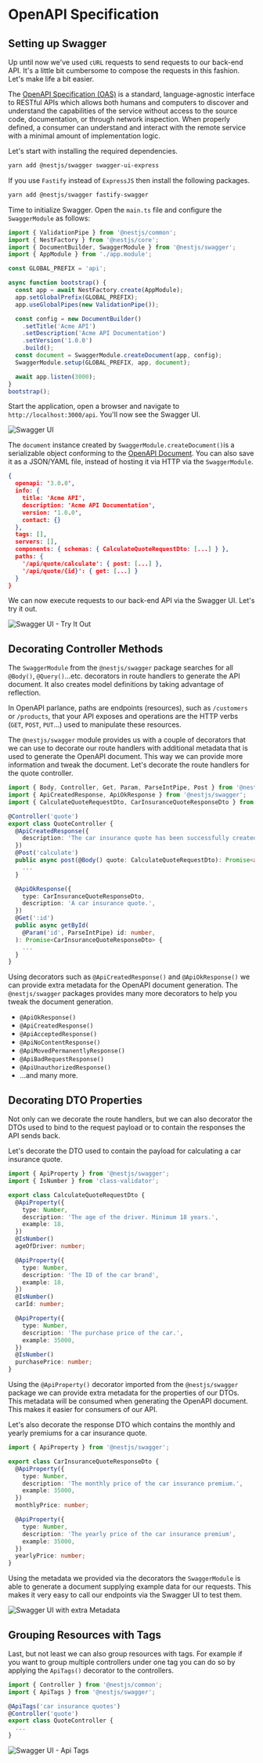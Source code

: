 # OpenAPI Specification

## Setting up Swagger

Up until now we've used `cURL` requests to send requests to our back-end API. It's a little bit cumbersome to compose the requests in this fashion. Let's make life a bit easier.

The [OpenAPI Specification (OAS)](https://swagger.io/specification) is a standard, language-agnostic interface to RESTful APIs which allows both humans and computers to discover and understand the capabilities of the service without access to the source code, documentation, or through network inspection. When properly defined, a consumer can understand and interact with the remote service with a minimal amount of implementation logic.

Let's start with installing the required dependencies.

```sh
yarn add @nestjs/swagger swagger-ui-express
```

If you use `Fastify` instead of `ExpressJS` then install the following packages.

```sh
yarn add @nestjs/swagger fastify-swagger
```

Time to initialize Swagger. Open the `main.ts` file and configure the `SwaggerModule` as follows:

```ts
import { ValidationPipe } from '@nestjs/common';
import { NestFactory } from '@nestjs/core';
import { DocumentBuilder, SwaggerModule } from '@nestjs/swagger';
import { AppModule } from './app.module';

const GLOBAL_PREFIX = 'api';

async function bootstrap() {
  const app = await NestFactory.create(AppModule);
  app.setGlobalPrefix(GLOBAL_PREFIX);
  app.useGlobalPipes(new ValidationPipe());

  const config = new DocumentBuilder()
    .setTitle('Acme API')
    .setDescription('Acme API Documentation')
    .setVersion('1.0.0')
    .build();
  const document = SwaggerModule.createDocument(app, config);
  SwaggerModule.setup(GLOBAL_PREFIX, app, document);

  await app.listen(3000);
}
bootstrap();
```

Start the application, open a browser and navigate to `http://localhost:3000/api`. You'll now see the Swagger UI.

![Swagger UI](./assets/images/swagger-ui.png)

The `document` instance created by `SwaggerModule.createDocument()`is a serializable object conforming to the [OpenAPI Document](https://swagger.io/specification/#openapi-document). You can also save it as a JSON/YAML file, instead of hosting it via HTTP via the `SwaggerModule`.

```json
{
  openapi: '3.0.0',
  info: {
    title: 'Acme API',
    description: 'Acme API Documentation',
    version: '1.0.0',
    contact: {}
  },
  tags: [],
  servers: [],
  components: { schemas: { CalculateQuoteRequestDto: [...] } },
  paths: {
    '/api/quote/calculate': { post: [...] },
    '/api/quote/{id}': { get: [...] }
  }
}
```

We can now execute requests to our back-end API via the Swagger UI. Let's try it out.

![Swagger UI - Try It Out](./assets/images/swagger-ui-try-it-out.png)

## Decorating Controller Methods

The `SwaggerModule` from the `@nestjs/swagger` package searches for all `@Body()`, `@Query()`...etc. decorators in route handlers to generate the API document. It also creates model definitions by taking advantage of reflection. 

In OpenAPI parlance, paths are endpoints (resources), such as `/customers` or `/products`, that your API exposes and operations are the HTTP verbs (`GET`, `POST`, `PUT`...) used to manipulate these resources.

The `@nestjs/swagger` module provides us with a couple of decorators that we can use to decorate our route handlers with additional metadata that is used to generate the OpenAPI document. This way we can provide more information and tweak the document. Let's decorate the route handlers for the quote controller.

```ts
import { Body, Controller, Get, Param, ParseIntPipe, Post } from '@nestjs/common';
import { ApiCreatedResponse, ApiOkResponse } from '@nestjs/swagger';
import { CalculateQuoteRequestDto, CarInsuranceQuoteResponseDto } from './dtos';

@Controller('quote')
export class QuoteController {
  @ApiCreatedResponse({
    description: 'The car insurance quote has been successfully created.',
  })
  @Post('calculate')
  public async post(@Body() quote: CalculateQuoteRequestDto): Promise<any> {
    ...
  }

  @ApiOkResponse({
    type: CarInsuranceQuoteResponseDto,
    description: 'A car insurance quote.',
  })
  @Get(':id')
  public async getById(
    @Param('id', ParseIntPipe) id: number,
  ): Promise<CarInsuranceQuoteResponseDto> {
    ...
  }
}
```

Using decorators such as `@ApiCreatedResponse()` and `@ApiOkResponse()` we can provide extra metadata for the OpenAPI document generation. The `@nestjs/swagger` packages provides many more decorators to help you tweak the document generation.

* `@ApiOkResponse()`
* `@ApiCreatedResponse()`
* `@ApiAcceptedResponse()`
* `@ApiNoContentResponse()`
* `@ApiMovedPermanentlyResponse()`
* `@ApiBadRequestResponse()`
* `@ApiUnauthorizedResponse()`
* ...and many more.

## Decorating DTO Properties

Not only can we decorate the route handlers, but we can also decorator the DTOs used to bind to the request payload or to contain the responses the API sends back. 

Let's decorate the DTO used to contain the payload for calculating a car insurance quote.

```ts
import { ApiProperty } from '@nestjs/swagger';
import { IsNumber } from 'class-validator';

export class CalculateQuoteRequestDto {
  @ApiProperty({
    type: Number,
    description: 'The age of the driver. Minimum 18 years.',
    example: 18,
  })
  @IsNumber()
  ageOfDriver: number;

  @ApiProperty({
    type: Number,
    description: 'The ID of the car brand',
    example: 18,
  })
  @IsNumber()
  carId: number;

  @ApiProperty({
    type: Number,
    description: 'The purchase price of the car.',
    example: 35000,
  })
  @IsNumber()
  purchasePrice: number;
}
```

Using the `@ApiProperty()` decorator imported from the `@nestjs/swagger` package we can provide extra metadata for the properties of our DTOs. This metadata will be consumed when generating the OpenAPI document. This makes it easier for consumers of our API.

Let's also decorate the response DTO which contains the monthly and yearly premiums for a car insurance quote.

```ts
import { ApiProperty } from '@nestjs/swagger';

export class CarInsuranceQuoteResponseDto {
  @ApiProperty({
    type: Number,
    description: 'The monthly price of the car insurance premium.',
    example: 35000,
  })
  monthlyPrice: number;

  @ApiProperty({
    type: Number,
    description: 'The yearly price of the car insurance premium',
    example: 35000,
  })
  yearlyPrice: number;
}
```

Using the metadata we provided via the decorators the `SwaggerModule` is able to generate a document supplying example data for our requests. This makes it very easy to call our endpoints via the Swagger UI to test them.

![Swagger UI with extra Metadata](./assets/images/swagger-ui-metadata.png)

## Grouping Resources with Tags

Last, but not least we can also group resources with tags. For example if you want to group multiple controllers under one tag you can do so by applying the `ApiTags()` decorator to the controllers.

```ts
import { Controller } from '@nestjs/common';
import { ApiTags } from '@nestjs/swagger';

@ApiTags('car insurance quotes')
@Controller('quote')
export class QuoteController {
  ...
}
```

![Swagger UI - Api Tags](./assets/images/swagger-ui-api-tags.png)
